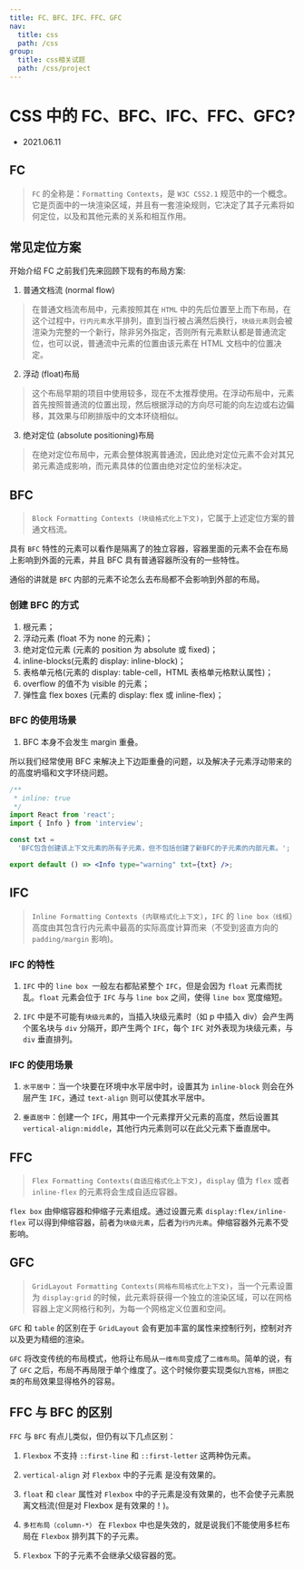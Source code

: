 ```yaml
---
title: FC、BFC、IFC、FFC、GFC
nav:
  title: css
  path: /css
group:
  title: css相关试题
  path: /css/project
---
```


# CSS 中的 FC、BFC、IFC、FFC、GFC?

- 2021.06.11

## FC

> `FC` 的全称是：`Formatting Contexts`，是 `W3C CSS2.1` 规范中的一个概念。它是页面中的一块渲染区域，并且有一套渲染规则，它决定了其子元素将如何定位，以及和其他元素的关系和相互作用。

## 常见定位方案

开始介绍 FC 之前我们先来回顾下现有的布局方案:

1. 普通文档流 (normal flow)

> 在普通文档流布局中，元素按照其在 `HTML` 中的先后位置至上而下布局，在这个过程中，`行内元素`水平排列，直到当行被占满然后换行，`块级元素`则会被渲染为完整的一个新行，除非另外指定，否则所有元素默认都是普通流定位，也可以说，普通流中元素的位置由该元素在 HTML 文档中的位置决定。

2. 浮动 (float)布局

> 这个布局早期的项目中使用较多，现在不太推荐使用。在浮动布局中，元素首先按照普通流的位置出现，然后根据浮动的方向尽可能的向左边或右边偏移，其效果与印刷排版中的文本环绕相似。

3. 绝对定位 (absolute positioning)布局

> 在绝对定位布局中，元素会整体脱离普通流，因此绝对定位元素不会对其兄弟元素造成影响，而元素具体的位置由绝对定位的坐标决定。

## BFC

> `Block Formatting Contexts (块级格式化上下文)`，它属于上述定位方案的普通文档流。

具有 `BFC` 特性的元素可以看作是隔离了的独立容器，容器里面的元素不会在布局上影响到外面的元素，并且 BFC 具有普通容器所没有的一些特性。

通俗的讲就是 `BFC` 内部的元素不论怎么去布局都不会影响到外部的布局。

### 创建 BFC 的方式

1. 根元素；
2. 浮动元素 (float 不为 none 的元素)；
3. 绝对定位元素 (元素的 position 为 absolute 或 fixed)；
4. inline-blocks(元素的 display: inline-block)；
5. 表格单元格(元素的 display: table-cell，HTML 表格单元格默认属性)；
6. overflow 的值不为 visible 的元素；
7. 弹性盒 flex boxes (元素的 display: flex 或 inline-flex)；

### BFC 的使用场景

1. BFC 本身不会发生 margin 重叠。

所以我们经常使用 BFC 来解决上下边距重叠的问题，以及解决子元素浮动带来的的高度坍塌和文字环绕问题。

```jsx
/**
 * inline: true
 */
import React from 'react';
import { Info } from 'interview';

const txt =
  'BFC包含创建该上下文元素的所有子元素，但不包括创建了新BFC的子元素的内部元素。';

export default () => <Info type="warning" txt={txt} />;
```

## IFC

> `Inline Formatting Contexts (内联格式化上下文)`，`IFC` 的 `line box（线框`）高度由其包含行内元素中最高的实际高度计算而来（不受到竖直方向的 `padding/margin` 影响)。

### IFC 的特性

1. `IFC` 中的 `line box `一般左右都贴紧整个 `IFC`，但是会因为 `float` 元素而扰乱。`float` 元素会位于 `IFC` 与与 `line box` 之间，使得 `line box` 宽度缩短。

2. `IFC` 中是不可能有`块级元素`的，当插入块级元素时（如 p 中插入 div）会产生两个匿名块与 `div` 分隔开，即产生两个 `IFC`，每个 `IFC` 对外表现为块级元素，与 `div` 垂直排列。

### IFC 的使用场景

1. `水平居中`：当一个块要在环境中水平居中时，设置其为 `inline-block` 则会在外层产生 `IFC`，通过 `text-align` 则可以使其水平居中。

2. `垂直居中`：创建一个 `IFC`，用其中一个元素撑开父元素的高度，然后设置其 `vertical-align:middle`，其他行内元素则可以在此父元素下垂直居中。

## FFC

> `Flex Formatting Contexts(自适应格式化上下文)`，`display` 值为 `flex` 或者 `inline-flex` 的元素将会生成自适应容器。

`flex box` 由伸缩容器和伸缩子元素组成。通过设置元素 `display:flex/inline-flex` 可以得到伸缩容器，前者为`块级元素`，后者为`行内元素`。伸缩容器外元素不受影响。

## GFC

> `GridLayout Formatting Contexts(网格布局格式化上下文)`，当一个元素设置为 `display:grid` 的时候，此元素将获得一个独立的渲染区域，可以在网格容器上定义网格行和列，为每一个网格定义位置和空间。

`GFC` 和 `table` 的区别在于 `GridLayout` 会有更加丰富的属性来控制行列，控制对齐以及更为精细的渲染。

`GFC` 将改变传统的布局模式，他将让布局从`一维布局`变成了`二维布局`。简单的说，有了 `GFC` 之后，布局不再局限于单个维度了。这个时候你要实现类似`九宫格`，`拼图之类`的布局效果显得格外的容易。

## FFC 与 BFC 的区别

`FFC` 与 `BFC` 有点儿类似，但仍有以下几点区别：

1. `Flexbox` 不支持 `::first-line` 和 `::first-letter` 这两种伪元素。

2. `vertical-align` 对 `Flexbox` 中的子元素 是没有效果的。

3. `float` 和 `clear` 属性对 `Flexbox` 中的子元素是没有效果的，也不会使子元素脱离文档流(但是对 Flexbox 是有效果的！)。

4. `多栏布局（column-*）` 在 `Flexbox` 中也是失效的，就是说我们不能使用多栏布局在 `Flexbox` 排列其下的子元素。

5. `Flexbox` 下的子元素不会继承父级容器的宽。
